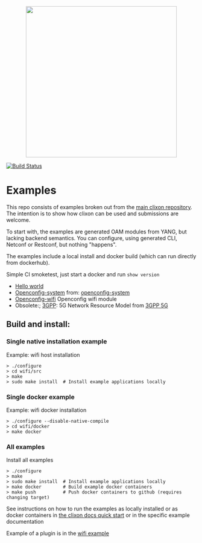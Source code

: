 <div align="center">
  <img src="http://www.clicon.org/Clixon_logga_liggande_med-ikon.png" width="400">
</div>

[![Build Status](https://github.com/clicon/clixon-examples/actions/workflows/test.yml/badge.svg)](https://github.com/clicon/clixon-examples/actions/workflows/test.yml)

# Examples

This repo consists of examples broken out from the [main clixon
repository](https://github.com/clicon/clixon). The intention is to
show how clixon can be used and submissions are welcome.

To start with, the examples are generated OAM modules from YANG, but
lacking backend semantics. You can configure, using generated CLI,
Netconf or Restconf, but nothing "happens".

The examples include a local install and docker build (which can run directly from dockerhub).

Simple CI smoketest, just start a docker and run `show version`

- [Hello world](hello)
- [Openconfig-system](openconfig) from: [openconfig-system](https://github.com/openconfig/public)
- [Openconfig-wifi](wifi) Openconfig wifi module
- Obsolete:; [3GPP](3gpp): 5G Network Resource Model from [3GPP 5G](http://www.3gpp.org/ftp//Specs/archive/28_series/28.541/28541-g30.zip)

## Build and install:

### Single native installation example

Example: wifi host installation

```
> ./configure
> cd wifi/src
> make
> sudo make install  # Install example applications locally
```

### Single docker example

Example: wifi docker installation

```
> ./configure --disable-native-compile
> cd wifi/docker
> make docker
```

### All examples

Install all examples
```
> ./configure
> make 
> sudo make install  # Install example applications locally
> make docker        # Build example docker containers
> make push          # Push docker containers to github (requires changing target)
```

See instructions on how to run the examples as locally installed or as docker containers in [the clixon docs quick start](https://clixon-docs.readthedocs.io/en/latest/quickstart.html) or in the specific example documentation

Example of a plugin is in the [wifi example](wifi/src)
